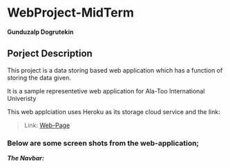 # WebProject-MidTerm

**Gunduzalp Dogrutekin**

## Porject Description

This project is a data storing based web application which has a function of storing the data given.

It is a sample representetive web application for Ala-Too International Univeristy

This web applciation uses Heroku as its storage cloud service and the link:
> Link: [Web-Page](https://alatooweb204.herokuapp.com)

### Below are some screen shots from the web-application;

***The Navbar:*** 
